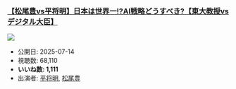 ### [【松尾豊vs平将明】日本は世界一!?AI戦略どうすべき?【東大教授vsデジタル大臣】](https://www.youtube.com/watch?v=oVOBt1IQKf0)
[![](https://img.youtube.com/vi/oVOBt1IQKf0/sddefault.jpg)](https://www.youtube.com/watch?v=oVOBt1IQKf0)
-   公開日: 2025-07-14
-   視聴数: 68,110
-   **いいね数: 1,111**
-   出演者: [平将明](/rehacq_fan/people/平将明 "wikilink"), [松尾豊](/rehacq_fan/people/松尾豊 "wikilink")
